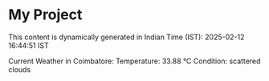 # My Project

This content is dynamically generated in Indian Time (IST): 2025-02-12 16:44:51 IST


Current Weather in Coimbatore:
Temperature: 33.88 °C
Condition: scattered clouds
